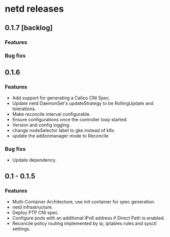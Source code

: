 # netd releases

## 0.1.7 [backlog]
### Features
### Bug fixs

## 0.1.6
### Features
 * Add support for generating a Calico CNI Spec.
 * Update netd DaemonSet's updateStrategy to be RollingUpdate and tolerations.
 * Make reconcile interval configurable.
 * Ensure configurations once the controller loop started.
 * Version and config logging.
 * change nodeSelector label to gke instead of k8s
 * update the addonmanager mode to Reconcile
### Bug fixs
 * Update dependency.

## 0.1 - 0.1.5
### Features
 * Multi-Container Architecture, use init container for spec generation.
 * netd infrastructure.
 * Deploy PTP CNI spec.
 * Configure pods with an additional IPv6 address if Direct Path is enabled.
 * Reconcile policy routing implemented by ip, iptables rules and sysctl settings.
